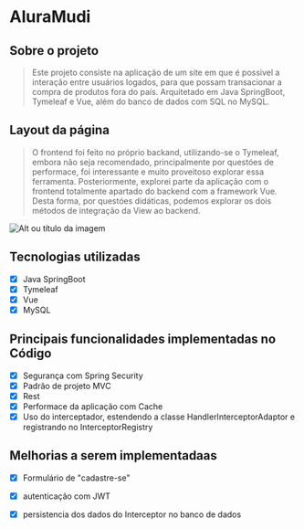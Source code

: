 # AluraMudi

## **Sobre o projeto**
> Este projeto consiste na aplicação de um site em que é possivel a interação entre usuários logados, para que possam transacionar a compra de produtos fora
do país.
Arquitetado em Java SpringBoot, Tymeleaf e Vue, além do banco de dados com SQL no MySQL.

## **Layout da página**
> O frontend foi feito no próprio backand, utilizando-se o Tymeleaf, embora não seja recomendado, principalmente por questóes de performace, 
foi interessante e muito proveitoso explorar essa ferramenta.
Posteriormente, explorei parte da aplicação com o frontend totalmente apartado do backend com a framework Vue.
Desta forma, por questóes didáticas, podemos explorar os dois métodos de integração da View ao backend.

![Alt ou título da imagem](https://m.media-amazon.com/images/I/618tJ9j7+WL._AC_SY300_SX300_.jpg)

## **Tecnologias utilizadas**

* [X]  Java SpringBoot
* [X]  Tymeleaf
* [X]  Vue
* [X]  MySQL

## **Principais funcionalidades implementadas no Código**
* [X]  Segurança com Spring Security
* [X]  Padrão de projeto MVC
* [X]  Rest
* [X]  Performace da aplicação com Cache
* [X]  Uso do interceptador, estendendo a classe HandlerInterceptorAdaptor e registrando no InterceptorRegistry
       
## **Melhorias a serem implementadaas**
* [X]  Formulário de "cadastre-se"
* [X]  autenticação com JWT
* [X]  persistencia dos dados do Interceptor no banco de dados





